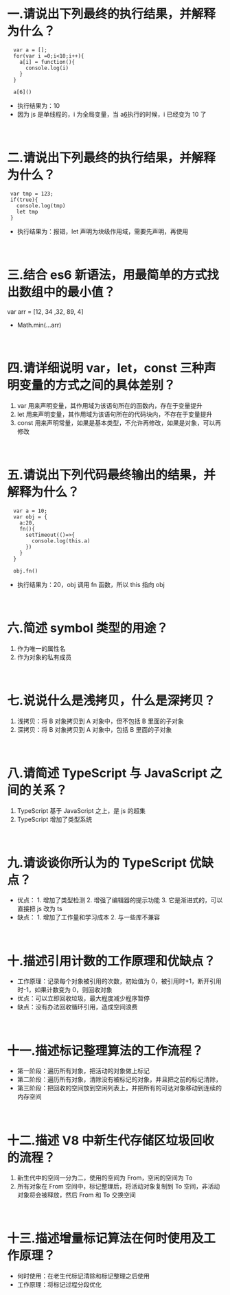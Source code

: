 # 一.请说出下列最终的执行结果，并解释为什么？

```
  var a = [];
  for(var i =0;i<10;i++){
    a[i] = function(){
      console.log(i)
    }
  }

  a[6]()
```

- 执行结果为：10
- 因为 js 是单线程的，i 为全局变量，当 a[6]()执行的时候，i 已经变为 10 了

&nbsp;

# 二.请说出下列最终的执行结果，并解释为什么？

```
 var tmp = 123;
 if(true){
   console.log(tmp)
   let tmp
 }
```

- 执行结果为：报错，let 声明为块级作用域，需要先声明，再使用

&nbsp;

# 三.结合 es6 新语法，用最简单的方式找出数组中的最小值？

var arr = [12, 34 ,32, 89, 4]

- Math.min(...arr)

&nbsp;

# 四.请详细说明 var，let，const 三种声明变量的方式之间的具体差别？

1. var 用来声明变量，其作用域为该语句所在的函数内，存在于变量提升
2. let 用来声明变量，其作用域为该语句所在的代码块内，不存在于变量提升
3. const 用来声明常量，如果是基本类型，不允许再修改，如果是对象，可以再修改

&nbsp;

# 五.请说出下列代码最终输出的结果，并解释为什么？

```
  var a = 10;
  var obj = {
    a:20,
    fn(){
      setTimeout(()=>{
        console.log(this.a)
      })
    }
  }

  obj.fn()
```

- 执行结果为：20，obj 调用 fn 函数，所以 this 指向 obj

&nbsp;

# 六.简述 symbol 类型的用途？

1. 作为唯一的属性名
2. 作为对象的私有成员

&nbsp;

# 七.说说什么是浅拷贝，什么是深拷贝？

1. 浅拷贝：将 B 对象拷贝到 A 对象中，但不包括 B 里面的子对象
2. 深拷贝：将 B 对象拷贝到 A 对象中，包括 B 里面的子对象

&nbsp;

# 八.请简述 TypeScript 与 JavaScript 之间的关系？

1. TypeScript 基于 JavaScript 之上，是 js 的超集
2. TypeScript 增加了类型系统

&nbsp;

# 九.请谈谈你所认为的 TypeScript 优缺点？

- 优点： 1. 增加了类型检测 2. 增强了编辑器的提示功能 3. 它是渐进式的，可以直接把 js 改为 ts
- 缺点： 1. 增加了工作量和学习成本 2. 与一些库不兼容

&nbsp;

# 十.描述引用计数的工作原理和优缺点？

- 工作原理：记录每个对象被引用的次数，初始值为 0，被引用时+1，断开引用时-1，如果计数变为 0，则回收对象
- 优点：可以立即回收垃圾，最大程度减少程序暂停
- 缺点：没有办法回收循环引用，造成空间浪费

&nbsp;

# 十一.描述标记整理算法的工作流程？

- 第一阶段：遍历所有对象，把活动的对象做上标记
- 第二阶段：遍历所有对象，清除没有被标记的对象，并且把之前的标记清除，
- 第三阶段：把回收的空间放到空闲列表上，并把所有的可达对象移动到连续的内存空间

&nbsp;

# 十二.描述 V8 中新生代存储区垃圾回收的流程？

1. 新生代中的空间一分为二，使用的空间为 From，空闲的空间为 To
2. 所有对象在 From 空间中，标记整理后，将活动对象复制到 To 空间，非活动对象将会被释放，然后 From 和 To 交换空间

&nbsp;

# 十三.描述增量标记算法在何时使用及工作原理？

- 何时使用：在老生代标记清除和标记整理之后使用
- 工作原理：将标记过程分段优化
